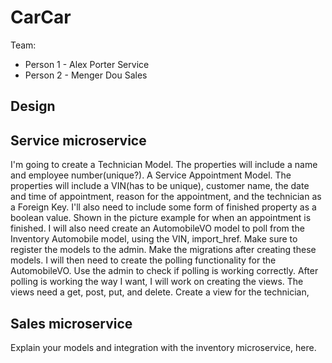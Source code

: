 # CarCar

Team:

* Person 1 - Alex Porter Service
* Person 2 - Menger Dou Sales

## Design

## Service microservice

I'm going to create a Technician Model. The properties will include a name and employee number(unique?).
A Service Appointment Model. The properties will include a VIN(has to be unique), customer name, the date and time of appointment, reason for the appointment, and the technician as a Foreign Key. I'll also need to include some form of finished property as a boolean value. Shown in the picture example for when an appointment is finished.
I will also need create an AutomobileVO model to poll from the Inventory Automobile model, using the VIN, import_href.
Make sure to register the models to the admin.
Make the migrations after creating these models.
I will then need to create the polling functionality for the AutomobileVO.
Use the admin to check if polling is working correctly. 
After polling is working the way I want, I will work on creating the views.
The views need a get, post, put, and delete.
Create a view for the technician, 




## Sales microservice

Explain your models and integration with the inventory
microservice, here.
